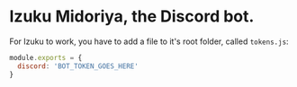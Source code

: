 # Izuku Midoriya, the Discord bot.

For Izuku to work, you have to add a file to it's root folder, called `tokens.js`:
```javascript
module.exports = {
  discord: 'BOT_TOKEN_GOES_HERE'
}
```

